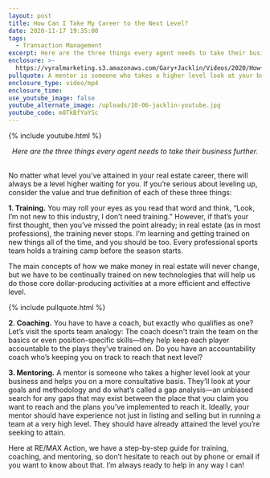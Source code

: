 ```yaml
---
layout: post
title: How Can I Take My Career to the Next Level?
date: 2020-11-17 19:35:00
tags:
  - Transaction Management
excerpt: Here are the three things every agent needs to take their business further.
enclosure: >-
  https://vyralmarketing.s3.amazonaws.com/Gary+Jacklin/Videos/2020/How+Can+I+Take+My+Career+to+the+Next+Level_.mp4
pullquote: A mentor is someone who takes a higher level look at your business.
enclosure_type: video/mp4
enclosure_time:
use_youtube_image: false
youtube_alternate_image: /uploads/10-06-jacklin-youtube.jpg
youtube_code: m8TkBfYaYSc
---
```


{% include youtube.html %}

<center><em>Here are the three things every agent needs to take their business further.</em></center>

<br>No matter what level you’ve attained in your real estate career, there will always be a level higher waiting for you. If you’re serious about leveling up, consider the value and true definition of each of these three things:

**1\. Training.** You may roll your eyes as you read that word and think, “Look, I’m not new to this industry, I don’t need training.” However, if that’s your first thought, then you’ve missed the point already; in real estate (as in most professions), the training never stops. I’m learning and getting trained on new things all of the time, and you should be too. Every professional sports team holds a training camp before the season starts.

The main concepts of how we make money in real estate will never change, but we have to be continually trained on new technologies that will help us do those core dollar-producing activities at a more efficient and effective level.

{% include pullquote.html %}

**2\. Coaching.** You have to have a coach, but exactly who qualifies as one? Let’s visit the sports team analogy: The coach doesn't train the team on the basics or even position-specific skills—they help keep each player accountable to the plays they’ve trained on. Do you have an accountability coach who’s keeping you on track to reach that next level?

**3\. Mentoring.** A mentor is someone who takes a higher level look at your business and helps you on a more consultative basis. They’ll look at your goals and methodology and do what’s called a gap analysis—an unbiased search for any gaps that may exist between the place that you claim you want to reach and the plans you’ve implemented to reach it. Ideally, your mentor should have experience not just in listing and selling but in running a team at a very high level. They should have already attained the level you’re seeking to attain.

Here at RE/MAX Action, we have a step-by-step guide for training, coaching, and mentoring, so don’t hesitate to reach out by phone or email if you want to know about that. I’m always ready to help in any way I can\!
